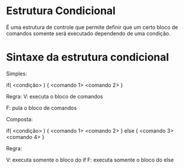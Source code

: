 #  Estrutura Condicional
 É uma estrutura de controle que permite definir que um certo bloco de comandos somente será executado dependendo de uma condição.
  
# Sintaxe da estrutura condicional

Simples: 

  if( <condição> ) {
 <comando 1>
 <comando 2>
 }
 
Regra:
 V: executa o bloco de comandos
 
 F: pula o bloco de comandos

 
 Composta:
 
 if( <condição> ) {
 <comando 1>
 <comando 2>
 }
 else {
 <comando 3>
 <comando 4>
 }

Regra:

V: executa somente o bloco do if
F: executa somente o bloco do else

